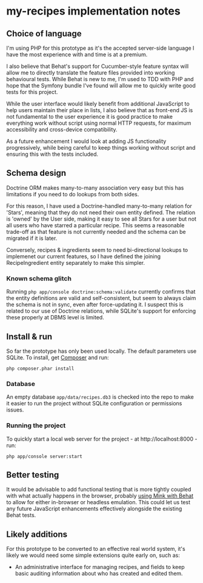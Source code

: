 # my-recipes implementation notes

## Choice of language
I'm using PHP for this prototype as it's the accepted server-side language I have the most experience with and time is at a premium.

I also believe that Behat's support for Cucumber-style feature syntax will allow me to directly translate the feature
files provided into working behavioural tests. While Behat is new to me, I'm used to TDD with PHP and hope that the
Symfony bundle I've found will allow me to quickly write good tests for this project.

While the user interface would likely benefit from additional JavaScript to help users maintain their place in lists, I also believe that as front-end JS is not fundamental to the user experience it is good practice to make everything work without script using normal HTTP requests, for maximum accessibility and cross-device compatibility.

As a future enhancement I would look at adding JS functionality progressively, while being careful to keep things working without script and ensuring this with the tests included.

## Schema design

Doctrine ORM makes many-to-many association very easy but this has limitations if you need to do lookups from both
sides.

For this reason, I have used a Doctrine-handled many-to-many relation for 'Stars', meaning that they do not
need their own entity defined. The relation is 'owned' by the User side, making it easy to see all Stars for a user
but not all users who have starred a particular recipe. This seems a reasonable trade-off as that feature is not
currently needed and the schema can be migrated if it is later.

Conversely, recipes & ingredients seem to need bi-directional lookups to implemenet our current features, so I have
defined the joining RecipeIngredient entity separately to make this simpler.

### Known schema glitch

Running `php app/console doctrine:schema:validate` currently confirms that the entity definitions are valid and
self-consistent, but seem to always claim the schema is not in sync, even after force-updating it. I suspect this
is related to our use of Doctrine relations, while SQLite's support for enforcing these properly at DBMS level is
limited.

## Install & run

So far the prototype has only been used locally. The default parameters use SQLite. To install, get
[Composer](https://getcomposer.org/) and run:

`php composer.phar install`

### Database

An empty database `app/data/recipes.db3` is checked into the repo to make it easier to run the project without
SQLite configuration or permissions issues.

### Running the project
 
To quickly start a local web server for the project - at http://localhost:8000 - run:
 
`php app/console server:start`

## Better testing

It would be advisable to add functional testing that is more tightly coupled with what actually happens in the
browser, probably [using Mink with Behat](http://behat.readthedocs.org/en/v2.5/cookbook/behat_and_mink.html) to allow
for either in-browser or headless emulation. This could let us test any future JavaScript enhancements effectively
alongside the existing Behat tests.

## Likely additions

For this prototype to be converted to an effective real world system, it's likely we would need some simple extensions
quite early on, such as:

* An administrative interface for managing recipes, and fields to keep basic auditing information about who has created
and edited them.
